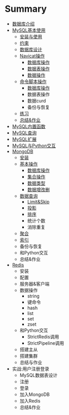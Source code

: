 # Summary

* [数据库介绍](README.md)
* [MySQL基本使用](mysqlji-ben-shi-yong.md)
  * [安装与使用](mysqlji-ben-shi-yong/an-zhuang-yu-shi-yong.md)
  * [约束](mysqlji-ben-shi-yong/shu-ju-wan-zheng-xing.md)
  * [数据库设计](mysqlji-ben-shi-yong/shu-ju-ku-she-ji.md)
  * [Navicat操作](mysqlji-ben-shi-yong/navicatcao-zuo.md)
    * [数据库操作](mysqlji-ben-shi-yong/navicatcao-zuo/shu-ju-ku-cao-zuo.md)
    * [数据表操作](mysqlji-ben-shi-yong/navicatcao-zuo/shu-ju-biao-cao-zuo.md)
    * [数据操作](mysqlji-ben-shi-yong/navicatcao-zuo/shu-ju-cao-zuo.md)
  * [命令脚本操作](mysqlji-ben-shi-yong/ming-ling-jiao-ben-cao-zuo.md)
    * [数据库操作](mysqlji-ben-shi-yong/shu-ju-ku-cao-zuo.md)
    * 数据表操作
    * 数据curd
    * 备份与恢复
  * [练习](mysqlji-ben-shi-yong/lian-xi.md)
  * [总结&作业](mysqlji-ben-shi-yong/zong-7ed326-zuo-ye.md)
* [MySQL内置函数](mysqlnei-zhi-han-shu.md)
* [MySQL查询](mysqlcha-xun.md)
* [MySQL扩展](mysqlkuo-zhan.md)
* [MySQL与Python交互](mysqlyu-python-jiao-hu.md)
* [MongoDB](mongodb.md)
  * [安装](mongodb/an-zhuang.md)
  * [基本操作](mongodb/ji-ben-cao-zuo.md)
    * [数据库操作](mongodb/ji-ben-cao-zuo/shu-ju-ku-cao-zuo.md)
    * [集合操作](mongodb/ji-ben-cao-zuo/ji-he-cao-zuo.md)
    * [数据类型](mongodb/ji-ben-cao-zuo/shu-ju-lei-xing.md)
    * [数据增改删](mongodb/ji-ben-cao-zuo/shu-ju-zeng-gai-shan.md)
  * [数据查询](mongodb/shu-ju-cha-xun.md)
    * [Limit&Skip](mongodb/shu-ju-cha-xun/limitandskip.md)
    * [投影](mongodb/shu-ju-cha-xun/tou-ying.md)
    * [排序](mongodb/shu-ju-cha-xun/pai-xu.md)
    * 统计个数
    * 消除重复
  * [聚合](mongodb/ju-he.md)
  * [索引](mongodb/suo-yin.md)
  * 备份与恢复
  * 和Python交互
  * 总结&作业
* [Redis](redis.md)
  * 安装
  * 配置
  * 服务器&客户端
  * 数据操作
    * string
    * 键命令
    * hash
    * list
    * set
    * zset
  * 和Python交互
    * StrictRedis调用
    * StrictPipeline调用
  * 搭建主从
  * 搭建集群
  * 总结与作业
* 实战:用户注册登录
  * MySQL数据表设计
  * 注册
  * 登录
  * 加入MongoDB
  * 加入Redis
  * 总结&作业

